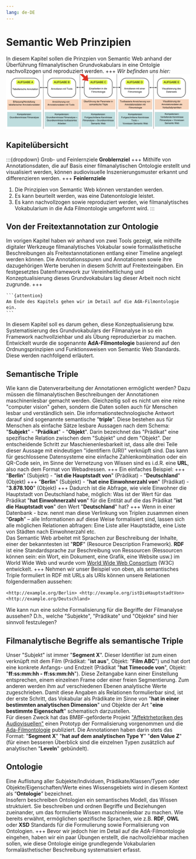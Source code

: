 ```yaml
---
lang: de-DE
---
```

# Semantic Web Prinzipien

In diesem Kapitel sollen die Prinzpien von Semantic Web anhand der Überführung filmanalytischen Grundvokabulars in eine Ontolgie nachvollzogen und reproduziert werden.
+++
*Wir befinden uns hier:*
![Aufgabe 3](../assets/Aufgabenstruktur-03.png)

## Kapitelübersicht

:::{dropdown} Grob- und Feinlernziele
**Groblernziel**
+++
Mithilfe von Annotationsdaten, die auf Basis einer filmanalytischen Ontologie erstellt und visualisiert werden, können audiovisuelle Inszenierungsmuster erkannt und differenzieren werden.
+++
**Feinlernziele**
1. Die Prinzipien von Semantic Web können verstanden werden.
2. Es kann beurteilt werden, was eine Datenontologie leistet.
3. Es kann nachvollzogen sowie reproduziert werden, wie filmanalytisches Vokabularium in die Ada Filmontologie umgeformt wird.
:::
## Von der Freitextannotation zur Ontologie

Im vorigen Kapitel haben wir anhand von zwei Tools gezeigt, wie mithilfe digitaler Werkzeuge filmanalytisches Vokabular sowie formalästhetische Beschreibungen als Freitextannotationen entlang einer Timeline angelegt werden können. Die Annotationsspuren und Annotationen sowie ihre dazugehörigen Werte beruhen in diesem Schritt auf Freitexteingaben. Ein festgesetztes Datenframework zur Vereinheitlichung und Konzeptualisierung dieses Grundvokabulars lag dieser Arbeit noch nicht zugrunde.
+++
````{margin}
```{attention}
Am Ende des Kapitels gehen wir im Detail auf die AdA-Filmontologie ein.
```
````
In diesem Kapitel soll es darum gehen, diese Konzeptualisierung bzw. Systematisierung des Grundvokabulars der Filmanalyse in so ein Framework nachvollziehbar und als Übung reproduzierbar zu machen. Entwickelt wurde die sogenannte **AdA-Filmontologie** basierend auf den Ordnungsprinzipien und Funktionsweisen von Semantic Web Standards. Diese werden nachfolgend erläutert.

## Semantische Triple

Wie kann die Datenverarbeitung der Annotationen ermöglicht werden? Dazu müssen die filmanalytischen Beschreibungen der Annotationen maschinenlesbar gemacht werden. Gleichzeitig soll es nicht um eine reine "computer vision" gehen, sondern die Daten sollen auch für Menschen lesbar und verständlich sein. Die informationstechnologische Antwort darauf sind sogenannte semantische "**triple**". Diese bestehen aus für Menschen als einfache Sätze lesbare Aussagen nach dem Schema: "**Subjekt**" - "**Prädikat**" - "**Objekt**". Darin bezeichnet das "Prädikat" eine spezifische Relation zwischen dem "Subjekt" und dem "Objekt". Der entscheidende Schritt zur Maschienenlesbarkeit ist, dass alle drei Teile dieser Aussage mit eindeutigen "identifiern (URI)" verknüpft sind. Das kann für geschlossene Datensysteme eine einfache Zahlenkombination oder ein QR-Code sein, im Sinne der Vernetzung von Wissen sind es i.d.R. eine **URL**, also nach dem Format von Webadressen.
+++
Ein einfaches Beispiel:
+++
"**Berlin**" (Subjekt) - "**ist die Hauptstadt von**" (Prädikat) - "**Deutschland**" (Objekt)
+++
"**Berlin**" (Subjekt) - "**hat eine Einwohnerzahl von**" (Prädikat) - "**3.878.100**" (Objekt)
+++
Dadurch ist die Abfrage, wie viele Einwohner die Hauptstadt von Deutschland habe, möglich: Was ist der Wert für das Prädikat "**hat Einwohnerzahl von**" für die Entität auf die das Prädikat "**ist die Hauptstadt von**" den Wert "**Deutschland**" hat?
+++
Wenn in einer Datenbank - bzw. nennt man diese Verlinkung von Triplen zusammen einen “**Graph**” – alle Informationen auf diese Weise formalisiert sind, lassen sich alle möglichen Relationen abfragen: Eine Liste aller Hauptstädte, eine Liste von Städten nach Einwohnerzahl etc. <br>
Das Semantic Web arbeitet mit Sprachen zur Beschreibung der Inhalte, einer der bekanntesten ist "**RDF**" (Resource Description Framework). **RDF** ist eine Standardsprache zur Beschreibung von Ressourcen (Ressourcen können sein: ein Wort, ein Dokument, eine Grafik, eine Website usw.) im World Wide Web und wurde vom [World Wide Web Consortium](https://www.w3.org/) (W3C) entwickelt.
+++
Nehmen wir unser Beispiel von oben, als semantisches Triple formuliert in RDF mit URLs als URIs können unsere Relationen folgendermaßen aussehen:

```none
<http://example.org/Berlin> <http://example.org/istDieHauptstadtVon> <http://example.org/Deutschland>
```
Wie kann nun eine solche Formalisierung für die Begriffe der Filmanalyse aussehen? D.h., welche "Subjekte", "Prädikate" und "Objekte" sind hier sinnvoll festzulegen?

## Filmanalytische Begriffe als semantische Triple

Unser "Subjekt" ist immer "**Segment X**". Dieser Identifier ist zum einen verknüpft mit dem Film (Prädikat: "**ist aus**", Objekt: "**Film ABC**") und hat dort eine konkrete Anfangs- und Endzeit (Prädikat "**hat Timecode von**", Objekt: "**ff:ss:mm:hh - ff:ss:mm:hh**"). Diese Zeitangabe kann einer Einstellung entsprechen, einem einzelnen Frame oder einer freien Segmentierung. Zum anderen werden ihm auf verschiedenen Ebenen analytische Werte zugeschrieben. Damit diese Angaben als Relationen formulierbar sind, ist der erste Schritt, das Vokabular als Prädikate im Sinne von "**hat in einer bestimmten analytischen Dimension**" und Objekte der Art "**eine bestimmte Eigenschaft**" schematisch darzustellen.  
Für diesen Zweck hat das BMBF-geförderte Projekt ["Affektrhetoriken des Audiovisuellen"](https://www.ada.cinepoetics.fu-berlin.de/) einen Prototyp der Formalisierung vorgenommen und die [Ada-Filmontologie](https://www.ada.cinepoetics.fu-berlin.de/ada-toolkit/index.html) publiziert. Die Annotationen haben darin stets das Format: "**Segment X**" "**hat auf dem analytischen Type Y**" "**den Value Z**" (für einen besseren Überblick sind die einzelnen Typen zusätzlich auf analytischen "**Leveln**" gebündelt).

## Ontologie 

Eine Auflistung aller Subjekte/Individuen, Prädikate/Klassen/Typen oder Objekte/Eigenschaften/Werte eines Wissensgebiets wird in diesem Kontext als “**Ontologie**” bezeichnet. <br>
Insofern beschreiben Ontologien ein semantisches Modell, das Wissen struktuiert. Sie beschreiben und ordnen Begriffe und Beziehungen zueinander, um das formulierte Wissen maschinenlesbar zu machen. Wie bereits erwähnt, ermöglichen spezifische Sprachen, wie z.B. **RDF**, **OWL** oder **XSD** Standards für die Formulierung sowie Formalisierung von Ontologien.
+++
Bevor wir jedoch hier im Detail auf die AdA-Filmontologie eingehen, haben wir ein paar Übungen erstellt, die nachvollziehbar machen sollen, wie diese Ontologie einige grundlegende Vokabularien formalästhetischer Beschreibung systematisiert erfasst.
